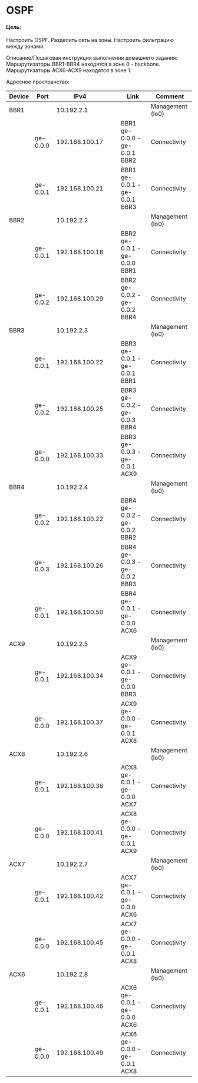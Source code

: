 # OSPF

#### Цель:
Настроить OSPF.
Разделить сеть на зоны.
Настроить фильтрацию между зонами.

Описание/Пошаговая инструкция выполнения домашнего задания:
Маршрутизаторы BBR1-BBR4 находятся в зоне 0 - backbone.
Маршрутизаторы ACX6-ACX9 находятся в зоне 1.



Адресное пространство: 

|Device|Port|IPv4      |   ||  Link           |Comment           |
|------|----|-----------|----------------------------------------|----|------------------|------------------|
|BBR1    |    |10.192.2.1  |                   | | |Management (lo0) |
|      |ge-0.0.0|192.168.100.17 |  ||BBR1 ge-0.0.0 - ge-0.0.1 BBR2 |Connectivity      |
|      |ge-0.0.1|192.168.100.21 |  ||BBR1 ge-0.0.1 - ge-0.0.1 BBR3 |Connectivity      |
|BBR2    |    |10.192.2.2  |     ||          |Management (lo0) |
|      |ge-0.0.1|192.168.100.18 |  ||BBR2 ge-0.0.1 - ge-0.0.0 BBR1 |Connectivity      |
|      |ge-0.0.2|192.168.100.29 |  ||BBR2 ge-0.0.2 - ge-0.0.2 BBR4 |Connectivity      |
|BBR3    |     |10.192.2.3 |                ||     |Management (lo0) |
|      |ge-0.0.1|192.168.100.22 |  ||BBR3 ge-0.0.1 - ge-0.0.1 BBR1 |Connectivity      |
|      |ge-0.0.2|192.168.100.25 |  ||BBR3 ge-0.0.2 - ge-0.0.3 BBR4 |Connectivity      |
|      |ge-0.0.0|192.168.100.33 |  ||BBR3 ge-0.0.3 - ge-0.0.1 ACX9 |Connectivity      |
|BBR4    |    |10.192.2.4 |               ||      |Management (lo0) |
|      |ge-0.0.2|192.168.100.22 |  ||BBR4 ge-0.0.2 - ge-0.0.2 BBR2 |Connectivity      |
|      |ge-0.0.3|192.168.100.26 |  ||BBR4 ge-0.0.3 - ge-0.0.2 BBR3 |Connectivity      |
|      |ge-0.0.1|192.168.100.50 |  ||BBR4 ge-0.0.1 - ge-0.0.0 ACX6 |Connectivity      |
|ACX9    |    |10.192.2.5 |               ||      |Management (lo0) |
|      |ge-0.0.1|192.168.100.34 |  ||ACX9 ge-0.0.1 - ge-0.0.0 BBR3 |Connectivity      |
|      |ge-0.0.0|192.168.100.37|  ||ACX9 ge-0.0.0 - ge-0.0.1 ACX8 |Connectivity      |
|ACX8    |    |10.192.2.6 |               ||      |Management (lo0) |
|      |ge-0.0.1|192.168.100.38 |  ||ACX8 ge-0.0.1 - ge-0.0.0 ACX7 |Connectivity      |
|      |ge-0.0.0|192.168.100.41 |  ||ACX8 ge-0.0.0 - ge-0.0.1 ACX9 |Connectivity      |
|ACX7    |    |10.192.2.7 |               ||      |Management (lo0) |
|      |ge-0.0.1|192.168.100.42 |  ||ACX7 ge-0.0.1 - ge-0.0.0 ACX6 |Connectivity      |
|      |ge-0.0.0|192.168.100.45|  ||ACX7 ge-0.0.0 - ge-0.0.1 ACX8 |Connectivity      |
|ACX6    |    |10.192.2.8 |               ||      |Management (lo0) |
|      |ge-0.0.1|192.168.100.46 |  ||ACX6 ge-0.0.1 - ge-0.0.0 ACX6 |Connectivity      |
|      |ge-0.0.0|192.168.100.49 |  ||ACX6 ge-0.0.0 - ge-0.0.1 ACX8 |Connectivity      |


